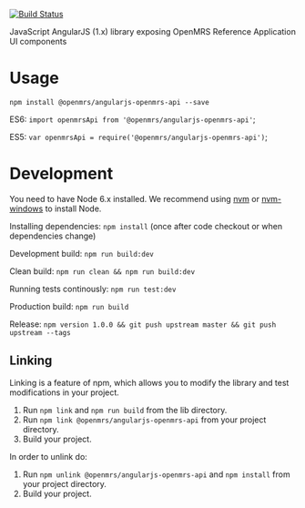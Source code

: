 [![Build Status](https://travis-ci.org/openmrs/openmrs-web-angularjs-api.svg?branch=master)](https://travis-ci.org/openmrs/openmrs-web-angularjs-api)

JavaScript AngularJS (1.x) library exposing OpenMRS Reference Application UI components

# Usage

`npm install @openmrs/angularjs-openmrs-api --save`

ES6: `import openmrsApi from '@openmrs/angularjs-openmrs-api'`;

ES5: `var openmrsApi = require('@openmrs/angularjs-openmrs-api')`;

# Development

You need to have Node 6.x installed. We recommend using [nvm](https://github.com/creationix/nvm) or [nvm-windows](https://github.com/coreybutler/nvm-windows) to install Node.

Installing dependencies: `npm install` (once after code checkout or when dependencies change)

Development build: `npm run build:dev`

Clean build: `npm run clean && npm run build:dev`

Running tests continously: `npm run test:dev`

Production build: `npm run build`

Release: `npm version 1.0.0 && git push upstream master && git push upstream --tags`

## Linking

Linking is a feature of npm, which allows you to modify the library and test modifications in your project.  
1) Run `npm link` and `npm run build` from the lib directory.
2) Run `npm link @openmrs/angularjs-openmrs-api` from your project directory.
3) Build your project.

In order to unlink do:
1) Run `npm unlink @openmrs/angularjs-openmrs-api` and `npm install` from your project directory.
2) Build your project.
